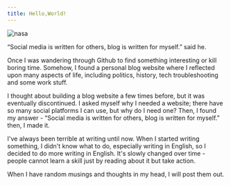 ```yaml
---
title: Hello,World!
---
```


![nasa](https://s2.loli.net/2022/08/19/AKSj7WxbfYckvln.jpg)

“Social media is written for others,  blog is written for myself.” said he.

Once I was wandering through Github to find something interesting or kill boring time. Somehow, I found a personal blog website where I reflected upon many aspects of life, including politics, history, tech troubleshooting and some work stuff.

I thought about building a blog website a few times before, but it was eventually discontinued. I asked myself why I needed a website; there have so many social platforms I can use, but why do I need one? Then, I found my answer - “Social media is written for others, blog is written for myself.” then, I made it.

I've always been terrible at writing until now. When I started writing something, I didn't know what to do, especially writing in English, so I decided to do more writing in English. It's slowly changed over time - people cannot learn a skill just by reading about it but take action.

When I have random musings and thoughts in my head, I will post them out.